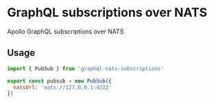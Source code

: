 # GraphQL subscriptions over NATS

Apollo GraphQL subscriptions over NATS

## Usage

```javascript
import { PubSub } from 'graphql-nats-subscriptions'

export const pubsub = new PubSub({
  natsUrl: 'nats://127.0.0.1:4222'
})
```
